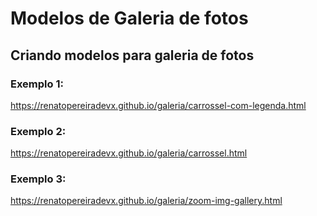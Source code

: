 # Modelos de Galeria de fotos
Criando modelos para galeria de fotos
---

### Exemplo 1: 

https://renatopereiradevx.github.io/galeria/carrossel-com-legenda.html

### Exemplo 2:

https://renatopereiradevx.github.io/galeria/carrossel.html

### Exemplo 3:

https://renatopereiradevx.github.io/galeria/zoom-img-gallery.html
